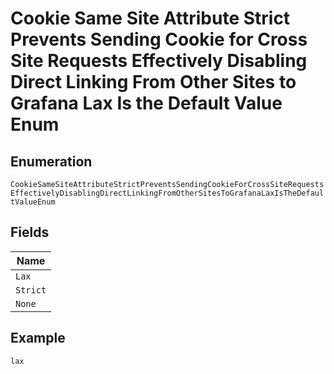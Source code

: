 
# Cookie Same Site Attribute Strict Prevents Sending Cookie for Cross Site Requests Effectively Disabling Direct Linking From Other Sites to Grafana Lax Is the Default Value Enum

## Enumeration

`CookieSameSiteAttributeStrictPreventsSendingCookieForCrossSiteRequestsEffectivelyDisablingDirectLinkingFromOtherSitesToGrafanaLaxIsTheDefaultValueEnum`

## Fields

| Name |
|  --- |
| `Lax` |
| `Strict` |
| `None` |

## Example

```
lax
```

